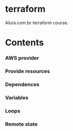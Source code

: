 # terraform
Alura.com.br terraform course.

# Contents
### AWS provider
### Provide resources
### Dependences
### Variables
### Loops
### Remote state
